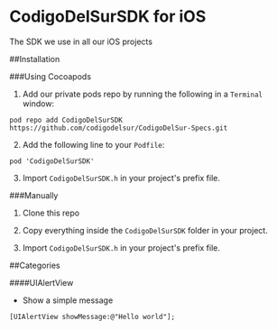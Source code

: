 CodigoDelSurSDK for iOS
=======================

The SDK we use in all our iOS projects

##Installation

###Using Cocoapods

1) Add our private pods repo by running the following in a `Terminal` window:

```
pod repo add CodigoDelSurSDK https://github.com/codigodelsur/CodigoDelSur-Specs.git
```

2) Add the following line to your `Podfile`:

```
pod 'CodigoDelSurSDK'
```

3) Import `CodigoDelSurSDK.h` in your project's prefix file.

###Manually

1) Clone this repo

2) Copy everything inside the `CodigoDelSurSDK` folder in your project.

3) Import `CodigoDelSurSDK.h` in your project's prefix file.

##Categories

####UIAlertView

- Show a simple message

```objc
[UIAlertView showMessage:@"Hello world"];
```
